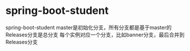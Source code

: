 # spring-boot-student
spring-boot-student
master是初始化分支，所有分支都是基于master的
Releases分支是总分支
每个实例对应一个分支，比如banner分支，最后合并到Releases分支
